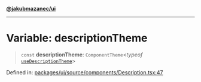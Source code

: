 [**@jakubmazanec/ui**](../README.md)

---

# Variable: descriptionTheme

> `const` **descriptionTheme**: `ComponentTheme`\<_typeof_
> [`useDescriptionTheme`](useDescriptionTheme.md)\>

Defined in:
[packages/ui/source/components/Description.tsx:47](https://github.com/jakubmazanec/tools/blob/c36a857a499e2c0c4f38fc4405cb987b357adf10/packages/ui/source/components/Description.tsx#L47)
